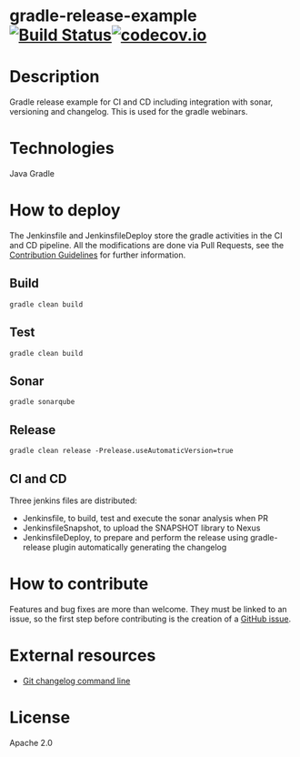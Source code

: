 # gradle-release-example [![Build Status](https://travis-ci.org/carloscaverobarca/gradle-release-example.svg?branch=master)](https://travis-ci.org/carloscaverobarca/gradle-release-example)[![codecov.io](http://codecov.io/github/codecov/gradle-release-example/branch/master/graphs/badge.svg)](http://codecov.io/github/codecov/gradle-release-example)

# Description

Gradle release example for CI and CD including integration with sonar, versioning and changelog. This is used for the gradle webinars.

# Technologies

Java
Gradle

# How to deploy

The Jenkinsfile and JenkinsfileDeploy store the gradle activities in the CI and CD pipeline. All the modifications are done via Pull Requests, see the [Contribution Guidelines](https://github.com/carloscaverobarca/gradle-release-example/blob/master/CONTRIBUTING.md) for further information.

## Build
```
gradle clean build
```
## Test
```
gradle clean build
```
## Sonar
```
gradle sonarqube
```
## Release
```
gradle clean release -Prelease.useAutomaticVersion=true
```
## CI and CD

Three jenkins files are distributed:

- Jenkinsfile, to build, test and execute the sonar analysis when PR
- JenkinsfileSnapshot, to upload the SNAPSHOT library to Nexus
- JenkinsfileDeploy, to prepare and perform the release using gradle-release plugin automatically generating the changelog

# How to contribute

Features and bug fixes are more than welcome. They must be linked to an issue, so the first step before contributing is the creation of a [GitHub issue](https://github.com/carloscaverobarca/gradle-release-example/issues).

# External resources

- [Git changelog command line](https://github.com/tomasbjerre/git-changelog-command-line)

# License

Apache 2.0

